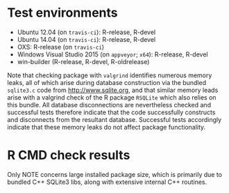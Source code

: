# Test environments

* Ubuntu 12.04 (on `travis-ci`): R-release, R-devel
* Ubuntu 14.04 (on `travis-ci`): R-release, R-devel
* OXS: R-release (on `travis-ci`)
* Windows Visual Studio 2015 (on `appveyor`; `x64`): R-release, R-devel
* win-builder (R-release, R-devel, R-oldrelease)

Note that checking package with `valgrind` identifies numerous memory leaks, all
of which arise during database construction via the bundled `sqlite3.c` code
from http://www.sqlite.org, and that similar memory leads arise with a valgrind
check of the R package `RSQLite` which also relies on this bundle. All database
disconnections are nevertheless checked and successful tests therefore indicate
that the code successfully constructs and disconnects from the resultant
database. Successful tests accordingly indicate that these memory leaks do not
affect package functionality.

# R CMD check results

Only NOTE concerns large installed package size, which is primarily due to
bundled C++ SQLite3 libs, along with extensive internal C++ routines.
